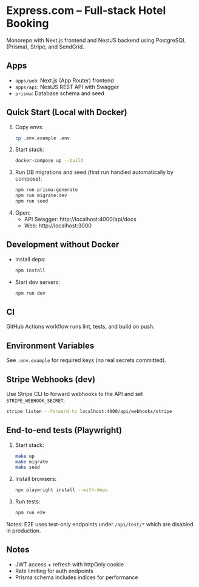 # Express.com – Full‑stack Hotel Booking

Monorepo with Next.js frontend and NestJS backend using PostgreSQL (Prisma), Stripe, and SendGrid.

## Apps
- `apps/web`: Next.js (App Router) frontend
- `apps/api`: NestJS REST API with Swagger
- `prisma`: Database schema and seed

## Quick Start (Local with Docker)

1. Copy envs:
   ```bash
   cp .env.example .env
   ```
2. Start stack:
   ```bash
   docker-compose up --build
   ```
3. Run DB migrations and seed (first run handled automatically by compose):
   ```bash
   npm run prisma:generate
   npm run migrate:dev
   npm run seed
   ```
4. Open:
   - API Swagger: http://localhost:4000/api/docs
   - Web: http://localhost:3000

## Development without Docker

- Install deps:
  ```bash
  npm install
  ```
- Start dev servers:
  ```bash
  npm run dev
  ```

## CI
GitHub Actions workflow runs lint, tests, and build on push.

## Environment Variables
See `.env.example` for required keys (no real secrets committed).

## Stripe Webhooks (dev)
Use Stripe CLI to forward webhooks to the API and set `STRIPE_WEBHOOK_SECRET`.

```bash
stripe listen --forward-to localhost:4000/api/webhooks/stripe
```

## End-to-end tests (Playwright)

1. Start stack:
   ```bash
   make up
   make migrate
   make seed
   ```
2. Install browsers:
   ```bash
   npx playwright install --with-deps
   ```
3. Run tests:
   ```bash
   npm run e2e
   ```

Notes: E2E uses test-only endpoints under `/api/test/*` which are disabled in production.

## Notes
- JWT access + refresh with httpOnly cookie
- Rate limiting for auth endpoints
- Prisma schema includes indices for performance
